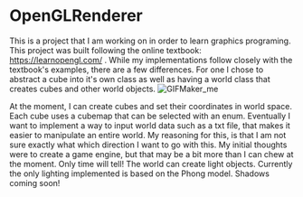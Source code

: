 # OpenGLRenderer
This is a project that I am working on in order to learn graphics programing. This project was built following the online textbook: https://learnopengl.com/ . While my implementations follow closely with the textbook's examples, there are a few differences. For one I chose to abstract a cube into it's own class as well as having a world class that creates cubes and other world objects. 
![GIFMaker_me](https://github.com/dizzyj/OpenGLRenderer/assets/22693277/b2c0e019-a695-4ed4-a759-91e4382a14b4)

At the moment, I can create cubes and set their coordinates in world space. Each cube uses a cubemap that can be selected with an enum. Eventually I want to implement a way to input world data such as a txt file, that makes it easier to manipulate an entire world. My reasoning for this, is that I am not sure exactly what which direction I want to go with this. My initial thoughts were to create a game engine, but that may be a bit more than I can chew at the moment. Only time will tell!
The world can create light objects. Currently the only lighting implemented is based on the Phong model. Shadows coming soon!
